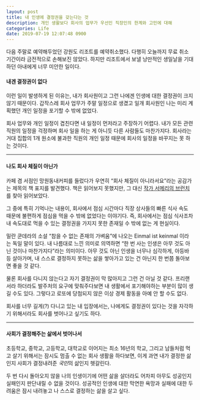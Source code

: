 ```yaml
---
layout: post
title: 내 인생에 결정권을 갖는다는 것
description: 개인 생활보다 회사의 업무가 우선인 직장인의 한계와 고민에 대해
categories: Life
date: 2019-07-19 12:07:48 0900
---
```

다음 주말로 예약해두었던 강원도 리조트를 예약취소했다. 다행히 오늘까지 무료 취소 기간이라 금전적으로 손해보진 않았다. 하지만 리조트에서 보낼 낭만적인 생일날을 기대하던 아내에게 너무 미안한 일이다.

#### 내겐 결정권이 없다

이런 일이 발생하게 된 이유는, 내가 회사원이고 그런 나에겐 인생에 대한 결정권이 크지 않기 때문이다. 갑작스레 회사 업무가 주말 일정으로 생겼고 일개 회사원인 나는 미리 계획했던 개인 일정을 포기할 수 밖에 없었다.

회사 업무와 개인 일정이 겹친다면 내 일정이 먼저라고 주장하기 어렵다. 내가 모든 관련 직원의 일정을 걱정하며 회사 일을 하는 게 아니듯 다른 사람들도 마찬가지다. 회사라는 거대 집합의 1개 원소에 불과한 직원의 개인 일정 때문에 회사의 일정을 바꾸지는 못 하는 것이다.

* * *

#### 나도 회사 체질이 아닌가

카페 겸 서점인 망원동내커피를 들렀다가 우연히 &#8220;회사 체질이 아니라서요&#8221;라는 공감가는 제목의 책 표지를 발견했다. 책은 읽어보지 못했지만, 그 대신 [작가 서메리의 브런치](https://brunch.co.kr/@merryseo/51)를 찾아 읽어보았다.

그 중에 특히 기억나는 내용이, 회사에서 점심 시간마다 직장 상사들의 빠른 식사 속도 때문에 불편하게 점심을 먹을 수 밖에 없었다는 이야기다. 즉, 회사에서는 점심 식사조차 내 속도대로 먹을 수 있는 결정권을 가지지 못한 존재일 수 밖에 없는 게 현실이다.

밀란 쿤데라의 소설 &#8220;참을 수 없는 존재의 가벼움&#8221;에 나오는 Einmal ist keinmal 이라는 독일 말이 있다. 내 나름대로 느낀 의미로 의역하면 &#8220;한 번 사는 인생은 아무 것도 아닌 것이나 마찬가지다&#8221;라는 의미이다. 아무 것도 아닌 인생을 너무나 심각하게, 아등바등 살아가며, 내 스스로 결정하지 못하는 삶을 쌓아가고 있는 건 아닌지 한 번쯤 돌아보면 좋을 것 같다.

물론 회사를 다니지 않는다고 자기 결정권이 막 많아지고 그런 건 아닐 것 같다. 프리랜서라 하더라도 발주처의 요구에 맞춰주다보면 내 생활에서 포기해야하는 부분이 많이 생길 수도 있다. 그렇다고 로또에 당첨되지 않은 이상 경제 활동을 아예 안 할 수도 없다.

회사를 너무 길게(?) 다니고 있는 내 입장에서는, 나에게도 결정권이 있다는 것을 자각하기 위해서라도 회사를 벗어나고 싶기도 하다.

* * *

#### 사회가 결정해주는 삶에서 벗어나서

초등학교, 중학교, 고등학교, 대학교로 이어지는 최소 16년의 학교, 그리고 남들처럼 먹고 살기 위해서는 잠시도 멈출 수 없는 회사 생활을 하다보면, 이게 과연 내가 결정한 삶인지 사회가 결정내려준 *국민*의 삶인지 헷갈린다.

두 번 다시 돌아오지 않을 나의 인생이기에 어떤 삶을 살더라도 어차피 아무도 성공인지 실패인지 판단내릴 수 없을 것이다. 성공적인 인생에 대한 막연한 욕망과 실패에 대한 두려움은 잠시 내려놓고 나 스스로 결정하는 삶을 살고 싶다.